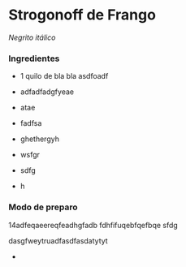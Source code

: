 # Strogonoff de Frango

*Negrito* _itálico_ 

### Ingredientes

- 1 quilo de bla bla asdfoadf

- adfadfadgfyeae

- atae

- fadfsa

- ghethergyh

- wsfgr

- sdfg

- h
  
  

### Modo de preparo

14adfeqaeereqfeadhgfadb fdhfifuqebfqefbqe sfdg

dasgfweytruadfasdfasdatytyt

- 